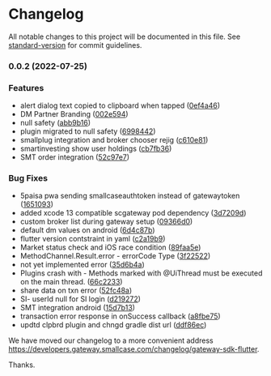 # Changelog

All notable changes to this project will be documented in this file. See [standard-version](https://github.com/conventional-changelog/standard-version) for commit guidelines.

### 0.0.2 (2022-07-25)


### Features

* alert dialog text copied to clipboard when tapped ([0ef4a46](https://github.com/smallcase/gw-mob-sdk-flutter/commit/0ef4a469bf3224017191dce5ad23b201f2fa3e7c))
* DM Partner Branding ([002e594](https://github.com/smallcase/gw-mob-sdk-flutter/commit/002e59476388b81426f368fe67727f37506695e9))
* null safety ([abb9b16](https://github.com/smallcase/gw-mob-sdk-flutter/commit/abb9b1660724509d507300c7430c1ebf3aad608f))
* plugin migrated to null safety ([6998442](https://github.com/smallcase/gw-mob-sdk-flutter/commit/69984423f18948b01284ec5e3cc04c0e20c3fa93))
* smallplug integration and broker chooser rejig ([c610e81](https://github.com/smallcase/gw-mob-sdk-flutter/commit/c610e81f46803c3395541f4bb25f4ecfe921f126))
* smartinvesting show user holdings ([cb7fb36](https://github.com/smallcase/gw-mob-sdk-flutter/commit/cb7fb364798e50370db6dc01d0fffd8fd519253b))
* SMT order integration ([52c97e7](https://github.com/smallcase/gw-mob-sdk-flutter/commit/52c97e7cb2cc567118236f749e074353ddc8d8a9))


### Bug Fixes

* 5paisa pwa sending smallcaseauthtoken instead of gatewaytoken ([1651093](https://github.com/smallcase/gw-mob-sdk-flutter/commit/1651093c54646736b4fd505c25647ccd949a8acc))
* added xcode 13 compatible scgateway pod dependency ([3d7209d](https://github.com/smallcase/gw-mob-sdk-flutter/commit/3d7209d1f26652c0f090f04cbca8ecc746656975))
* custom broker list during gateway setup ([09366d0](https://github.com/smallcase/gw-mob-sdk-flutter/commit/09366d056fa0a54177899f8c159749215f5a38b4))
* default dm values on android ([6d4c87b](https://github.com/smallcase/gw-mob-sdk-flutter/commit/6d4c87b703967dfbd352c194928347ccc0ebcb39))
* flutter version contstraint in yaml ([c2a19b9](https://github.com/smallcase/gw-mob-sdk-flutter/commit/c2a19b9342dd13f8ed3b5e4b0ecf2d75b515e372))
* Market status check and iOS race condition ([89faa5e](https://github.com/smallcase/gw-mob-sdk-flutter/commit/89faa5e90f70684aec92aae3fbf130b6abc6c39b))
* MethodChannel.Result.error - errorCode Type ([3f22522](https://github.com/smallcase/gw-mob-sdk-flutter/commit/3f225220b11656ef7cd5e8669b9f772624c02143))
* not yet implemented error ([35d6b4a](https://github.com/smallcase/gw-mob-sdk-flutter/commit/35d6b4a49f83aca6f2d3188481fb19901e4baac7))
* Plugins crash with - Methods marked with @UiThread must be executed on the main thread. ([66c2233](https://github.com/smallcase/gw-mob-sdk-flutter/commit/66c2233af126d1de8e258312c59548e7b95ac8fd))
* share data on txn error ([52fc48a](https://github.com/smallcase/gw-mob-sdk-flutter/commit/52fc48ab1f705a541a46bec7e376610cc763c4de))
* SI- userId null for SI login ([d219272](https://github.com/smallcase/gw-mob-sdk-flutter/commit/d219272d22e5bda9e0cc6a558902be3875c46627))
* SMT integration android ([15d7b13](https://github.com/smallcase/gw-mob-sdk-flutter/commit/15d7b137453cc1866a66fd484a38c66765ab111a))
* transaction error response in onSuccess callback ([a8fbe75](https://github.com/smallcase/gw-mob-sdk-flutter/commit/a8fbe75eb432772fa66d377202bc65b6b581be82))
* updtd clpbrd plugin and chngd gradle dist url ([ddf86ec](https://github.com/smallcase/gw-mob-sdk-flutter/commit/ddf86ec93224f8619af7332c12341401ea35e001))

We have moved our changelog to a more convenient address https://developers.gateway.smallcase.com/changelog/gateway-sdk-flutter.

Thanks.